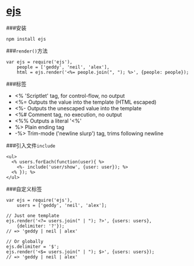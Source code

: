 # [ejs](http://ejs.co/)

###安装
```
npm install ejs
```

###`render()`方法
```
var ejs = require('ejs'),
    people = ['geddy', 'neil', 'alex'],
    html = ejs.render('<%= people.join(", "); %>', {people: people});
```
###标签
* <% 'Scriptlet' tag, for control-flow, no output
* <%= Outputs the value into the template (HTML escaped)
* <%- Outputs the unescaped value into the template
* <%# Comment tag, no execution, no output
* <%% Outputs a literal '<%'
* %> Plain ending tag
* -%> Trim-mode ('newline slurp') tag, trims following newline

###引入文件`include`
```
<ul>
  <% users.forEach(function(user){ %>
    <%- include('user/show', {user: user}); %>
  <% }); %>
</ul>
```

###自定义标签
```
var ejs = require('ejs'),
    users = ['geddy', 'neil', 'alex'];

// Just one template
ejs.render('<?= users.join(" | "); ?>', {users: users},
    {delimiter: '?'});
// => 'geddy | neil | alex'

// Or globally
ejs.delimiter = '$';
ejs.render('<$= users.join(" | "); $>', {users: users});
// => 'geddy | neil | alex'
```